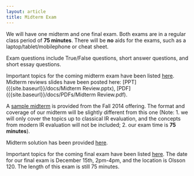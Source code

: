 ```yaml
---
layout: article
title: Midterm Exam
---
```


We will have one midterm and one final exam. Both exams are in a regular class period of **75 minutes**. There will be **no** aids for the exams, such as a laptop/tablet/mobilephone or cheat sheet.

Exam questions include True/False questions, short answer questions, and short essay questions. 

Important topics for the coming midterm exam have been listed [here]({{site.baseurl}}/midterm-list). Midterm reviews slides have been posted here: [PPT]({{site.baseurl}}/docs/Midterm Review.pptx), [PDF]({{site.baseurl}}/docs/PDFs/Midterm Review.pdf).

A [sample midterm]({{site.baseurl}}/docs/midterm/midterm-solution-2014Fall.pdf) is provided from the Fall 2014 offering. The format and coverage of our midterm will be slightly different from this one (Note: 1. we will only cover the topics up to classical IR evaluation, and the concepts from modern IR evaluation will not be included; 2. our exam time is **75 minutes**).  

Midterm solution has been provided [here]({{site.baseurl}}/docs/midterm/midterm-solution-2015Fall.pdf).

Important topics for the coming final exam have been listed [here]({{site.baseurl}}/midterm-list). The date for our final exam is December 15th, 2pm-4pm, and the location is Olsson 120. The length of this exam is still 75 minutes.

